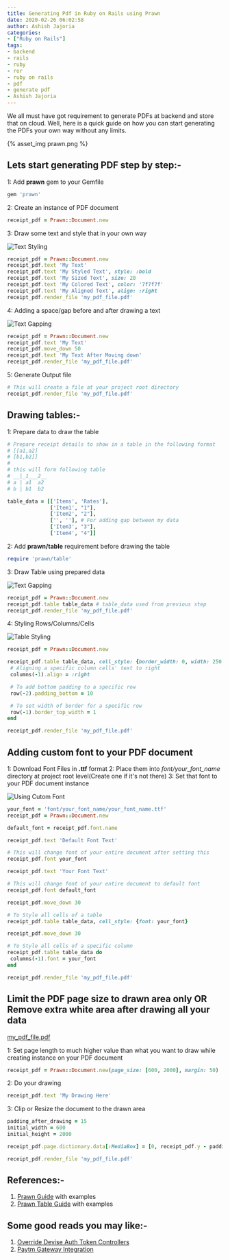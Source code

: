 ```yaml
---
title: Generating Pdf in Ruby on Rails using Prawn
date: 2020-02-26 06:02:58
author: Ashish Jajoria
categories:
- ["Ruby on Rails"]
tags: 
- backend
- rails
- ruby
- ror
- ruby on rails
- pdf
- generate pdf
- Ashish Jajoria
---
```


We all must have got requirement to generate PDFs at backend and store that on cloud. Well, here is a quick guide on how you can start generating the PDFs your own way without any limits.

{% asset_img prawn.png %}

## Lets start generating PDF step by step:-

1: Add **prawn** gem to your Gemfile

```ruby
gem 'prawn'
```

2: Create an instance of PDF document

```ruby
receipt_pdf = Prawn::Document.new
```

3: Draw some text and style that in your own way

![Text Styling](text_style.png)

```ruby
receipt_pdf = Prawn::Document.new
receipt_pdf.text 'My Text'
receipt_pdf.text 'My Styled Text', style: :bold
receipt_pdf.text 'My Sized Text', size: 20
receipt_pdf.text 'My Colored Text', color: '7f7f7f'
receipt_pdf.text 'My Aligned Text', align: :right
receipt_pdf.render_file 'my_pdf_file.pdf'
```

4: Adding a space/gap before and after drawing a text

![Text Gapping](text_spacing.png)

```ruby
receipt_pdf = Prawn::Document.new
receipt_pdf.text 'My Text'
receipt_pdf.move_down 50
receipt_pdf.text 'My Text After Moving down'
receipt_pdf.render_file 'my_pdf_file.pdf'
```

5: Generate Output file

```ruby
# This will create a file at your project root directory
receipt_pdf.render_file 'my_pdf_file.pdf'
```

## Drawing tables:-

1: Prepare data to draw the table

```ruby
# Prepare receipt details to show in a table in the following format
# [[a1,a2]
# [b1,b2]]
#
# this will form following table
# __|_1___2__
# a | a1  a2
# b | b1  b2

table_data = [['Items', 'Rates'],
              ['Item1', "1"],
              ['Item2', "2"],
              ['', ''], # For adding gap between my data
              ['Item3', "3"],
              ['Item4', "4"]]
```

2: Add **prawn/table** requirement before drawing the table

```ruby
require 'prawn/table'
```

3: Draw Table using prepared data

![Text Gapping](table.png)

```ruby
receipt_pdf = Prawn::Document.new
receipt_pdf.table table_data # table_data used from previous step
receipt_pdf.render_file 'my_pdf_file.pdf'
```

4: Styling Rows/Columns/Cells

![Table Styling](table_formatting.png)

```ruby
receipt_pdf = Prawn::Document.new

receipt_pdf.table table_data, cell_style: {border_width: 0, width: 250, padding: [5, 0, 5, 0], text_color: '373737', inline_format: true} do
 # Aligning a specific column cells' text to right
 columns(-1).align = :right

 # To add bottom padding to a specific row
 row(-2).padding_bottom = 10

 # To set width of border for a specific row
 row(-1).border_top_width = 1
end

receipt_pdf.render_file 'my_pdf_file.pdf'
```

## Adding custom font to your PDF document

1: Download Font Files in **.ttf** format
2: Place them into *font/your_font_name* directory at project root level(Create one if it's not there)
3: Set that font to your PDF document instance

![Using Cutom Font](text_font.png)

```ruby
your_font = 'font/your_font_name/your_font_name.ttf'
receipt_pdf = Prawn::Document.new

default_font = receipt_pdf.font.name

receipt_pdf.text 'Default Font Text'

# This will change font of your entire document after setting this
receipt_pdf.font your_font

receipt_pdf.text 'Your Font Text'

# This will change font of your entire document to default font
receipt_pdf.font default_font

receipt_pdf.move_down 30

# To Style all cells of a table
receipt_pdf.table table_data, cell_style: {font: your_font}

receipt_pdf.move_down 30

# To Style all cells of a specific column
receipt_pdf.table table_data do
 columns(-1).font = your_font
end

receipt_pdf.render_file 'my_pdf_file.pdf'
```

## Limit the PDF page size to drawn area only OR Remove extra white area after drawing all your data

[my_pdf_file.pdf](my_pdf_file.pdf)

1: Set page length to much higher value than what you want to draw while creating instance on your PDF document

```ruby
receipt_pdf = Prawn::Document.new(page_size: [600, 2000], margin: 50)
```

2: Do your drawing

```ruby
receipt_pdf.text 'My Drawing Here'
```

3: Clip or Resize the document to the drawn area

```ruby
padding_after_drawing = 15
initial_width = 600
initial_height = 2000

receipt_pdf.page.dictionary.data[:MediaBox] = [0, receipt_pdf.y - padding_after_drawing, initial_width, initial_height]

receipt_pdf.render_file 'my_pdf_file.pdf'
```

## References:-

1. [Prawn Guide](http://prawnpdf.org/manual.pdf) with examples
2. [Prawn Table Guide](http://prawnpdf.org/prawn-table-manual.pdf) with examples

## Some good reads you may like:-

1. [Override Devise Auth Token Controllers](https://nayan.co/blog/Ruby-on-Rails/override-devise-auth-token-controllers/)
2. [Paytm Gateway Integration](https://nayan.co/blog/Ruby-on-Rails/paytm-gateway-integration/)
